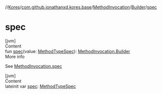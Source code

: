 //[Kores](../../../index.md)/[com.github.jonathanxd.kores.base](../../index.md)/[MethodInvocation](../index.md)/[Builder](index.md)/[spec](spec.md)



# spec  
[jvm]  
Content  
fun [spec](spec.md)(value: [MethodTypeSpec](../../../com.github.jonathanxd.kores.common/-method-type-spec/index.md)): [MethodInvocation.Builder](index.md)  
More info  


See [MethodInvocation.spec](../spec.md)

  


[jvm]  
Content  
lateinit var [spec](spec.md): [MethodTypeSpec](../../../com.github.jonathanxd.kores.common/-method-type-spec/index.md)  




